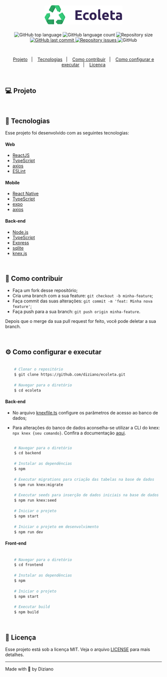 <h1 align="center">
    <img alt="Ecoleta" title="Ecoleta" src=".github/logo.png" width="250px" />
</h1>

<p align="center">
  <img alt="GitHub top language" src="https://img.shields.io/github/languages/top/Diziano/ecoleta?style=flat-square">
  
  <img alt="GitHub language count" src="https://img.shields.io/github/languages/count/Diziano/ecoleta?style=flat-square">
  
  <img alt="Repository size" src="https://img.shields.io/github/repo-size/Diziano/ecoleta?style=flat-square">
  
  <a href="https://github.com/Diziano/ecoleta/commits/master">
    <img alt="GitHub last commit" src="https://img.shields.io/github/last-commit/Diziano/ecoleta?style=flat-square">
  </a>
  
  <a href="https://github.com/Diziano/ecoleta/issues">
    <img alt="Repository issues" src="https://img.shields.io/github/issues/Diziano/ecoleta?style=flat-square">
  </a>
  
  <img alt="GitHub" src="https://img.shields.io/github/license/Diziano/ecoleta?style=flat-square">
</p>

<br/>

<p align="center">
  <a href="#computer-projeto">Projeto</a>&nbsp;&nbsp;&nbsp;|&nbsp;&nbsp;&nbsp;
  <a href="#rocket-tecnologias">Tecnologias</a>&nbsp;&nbsp;&nbsp;|&nbsp;&nbsp;&nbsp;
  <a href="#thinking-como-contribuir">Como contribuir</a>&nbsp;&nbsp;&nbsp;|&nbsp;&nbsp;&nbsp;
  <a href="#gear-como-configurar-e-executar">Como configurar e executar</a>&nbsp;&nbsp;&nbsp;|&nbsp;&nbsp;&nbsp;
  <a href="#memo-licença">Licença</a>
</p>

<br/>

## :computer: Projeto


<br/>

## :rocket: Tecnologias
Esse projeto foi desenvolvido com as seguintes tecnologias:

#### Web
- [ReactJS](https://github.com/facebook/react)
- [TypeScript](https://github.com/microsoft/TypeScript)
- [axios](https://github.com/axios/axios)
- [ESLint](https://github.com/eslint/eslint)

#### Mobile
- [React Native](https://github.com/facebook/react-native)
- [TypeScript](https://github.com/microsoft/TypeScript)
- [expo](https://github.com/expo/expo)
- [axios](https://github.com/axios/axios)

#### Back-end
- [Node.js](https://nodejs.org/en)
- [TypeScript](https://github.com/microsoft/TypeScript)
- [Express](https://github.com/expressjs/express)
- [sqlite](https://github.com/sqlite/sqlite)
- [knex.js](https://github.com/knex/knex)

<br/>

## :thinking: Como contribuir

- Faça um fork desse repositório;
- Cria uma branch com a sua feature: `git checkout -b minha-feature`;
- Faça commit das suas alterações: `git commit -m 'feat: Minha nova feature'`;
- Faça push para a sua branch: `git push origin minha-feature`.

Depois que o merge da sua pull request for feito, você pode deletar a sua branch.

<br/>

## :gear: Como configurar e executar

```bash

    # Clonar o repositório
    $ git clone https://github.com/diziano/ecoleta.git

    # Navegar para o diretório
    $ cd ecoleta

```
#### Back-end

- No arquivo [knexfile.ts](backend/knexfile.ts) configure os parâmetros de acesso ao banco de dados;

- Para alterações do banco de dados aconselha-se utilizar a CLI do knex: <code>npx knex {seu comando}</code>. Confira a documentação [aqui](http://knexjs.org/).

```bash

    # Navegar para o diretório
    $ cd backend
    
    # Instalar as dependências
    $ npm
    
    # Executar migrations para criação das tabelas na base de dados
    $ npm run knex:migrate

    # Executar seeds para inserção de dados iniciais na base de dados
    $ npm run knex:seed

    # Iniciar o projeto
    $ npm start
    
    # Iniciar o projeto em desenvolvimento
    $ npm run dev
```

#### Front-end

```bash

    # Navegar para o diretório
    $ cd frontend
    
    # Instalar as dependências
    $ npm

    # Iniciar o projeto
    $ npm start
    
    # Executar build
    $ npm build
```

<br/>

## :memo: Licença
Esse projeto está sob a licença MIT. Veja o arquivo [LICENSE](LICENSE.md) para mais detalhes.

---

Made with :black_heart: by Diziano
